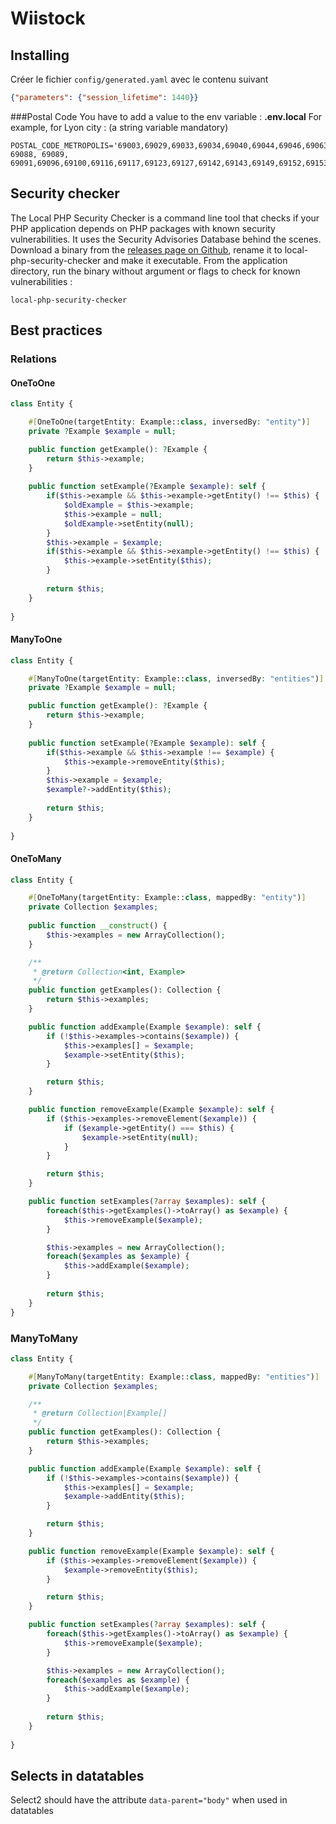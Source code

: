 # Wiistock

## Installing

Créer le fichier `config/generated.yaml` avec le contenu suivant
```json
{"parameters": {"session_lifetime": 1440}}
```
###Postal Code
You have to add a value to the env variable : __.env.local__
For example, for Lyon city : (a string variable mandatory)
```
POSTAL_CODE_METROPOLIS='69003,69029,69033,69034,69040,69044,69046,69063,69068,69069,69071,69072,69081,69085,69087, 69088, 69089, 69091,69096,69100,69116,69117,69123,69127,69142,69143,69149,69152,69153,69163,69168,69191,69194,69199,69202,69204,69205,69207,69233,69244,69250,69256,69259,69260,69266,69271,69273,69275,69276,69278,69279,69282,69283,69284,69286,69290,69292,69293,69296'
```

## Security checker
The Local PHP Security Checker is a command line tool that checks if your PHP application depends on PHP packages with known security vulnerabilities.
It uses the Security Advisories Database behind the scenes. Download a binary from
the [releases page on Github](https://github.com/fabpot/local-php-security-checker/releases), rename it to local-php-security-checker and make it
executable. From the application directory, run the binary without argument or flags to check for known vulnerabilities :

```
local-php-security-checker
```

## Best practices

### Relations

#### OneToOne

```php
class Entity {

    #[OneToOne(targetEntity: Example::class, inversedBy: "entity")]
    private ?Example $example = null;

    public function getExample(): ?Example {
        return $this->example;
    }
    
    public function setExample(?Example $example): self {
        if($this->example && $this->example->getEntity() !== $this) {
            $oldExample = $this->example;
            $this->example = null;
            $oldExample->setEntity(null);
        }
        $this->example = $example;
        if($this->example && $this->example->getEntity() !== $this) {
            $this->example->setEntity($this);
        }
    
        return $this;
    }
    
}
```

#### ManyToOne

```php
class Entity {

    #[ManyToOne(targetEntity: Example::class, inversedBy: "entities")]
    private ?Example $example = null;

    public function getExample(): ?Example {
        return $this->example;
    }
    
    public function setExample(?Example $example): self {
        if($this->example && $this->example !== $example) {
            $this->example->removeEntity($this);
        }
        $this->example = $example;
        $example?->addEntity($this);
    
        return $this;
    }
    
}
```

#### OneToMany

```php
class Entity {

    #[OneToMany(targetEntity: Example::class, mappedBy: "entity")]
    private Collection $examples;
    
    public function __construct() {
        $this->examples = new ArrayCollection();
    }

    /**
     * @return Collection<int, Example>
     */
    public function getExamples(): Collection {
        return $this->examples;
    }

    public function addExample(Example $example): self {
        if (!$this->examples->contains($example)) {
            $this->examples[] = $example;
            $example->setEntity($this);
        }

        return $this;
    }

    public function removeExample(Example $example): self {
        if ($this->examples->removeElement($example)) {
            if ($example->getEntity() === $this) {
                $example->setEntity(null);
            }
        }

        return $this;
    }

    public function setExamples(?array $examples): self {
        foreach($this->getExamples()->toArray() as $example) {
            $this->removeExample($example);
        }

        $this->examples = new ArrayCollection();
        foreach($examples as $example) {
            $this->addExample($example);
        }
        
        return $this;
    }
}
```

### ManyToMany

```php
class Entity {

    #[ManyToMany(targetEntity: Example::class, mappedBy: "entities")]
    private Collection $examples;

    /**
     * @return Collection|Example[]
     */
    public function getExamples(): Collection {
        return $this->examples;
    }

    public function addExample(Example $example): self {
        if (!$this->examples->contains($example)) {
            $this->examples[] = $example;
            $example->addEntity($this);
        }

        return $this;
    }

    public function removeExample(Example $example): self {
        if ($this->examples->removeElement($example)) {
            $example->removeEntity($this);
        }

        return $this;
    }

    public function setExamples(?array $examples): self {
        foreach($this->getExamples()->toArray() as $example) {
            $this->removeExample($example);
        }

        $this->examples = new ArrayCollection();
        foreach($examples as $example) {
            $this->addExample($example);
        }
        
        return $this;
    }
    
}
```

## Selects in datatables
Select2 should have the attribute `data-parent="body"` when used in datatables
